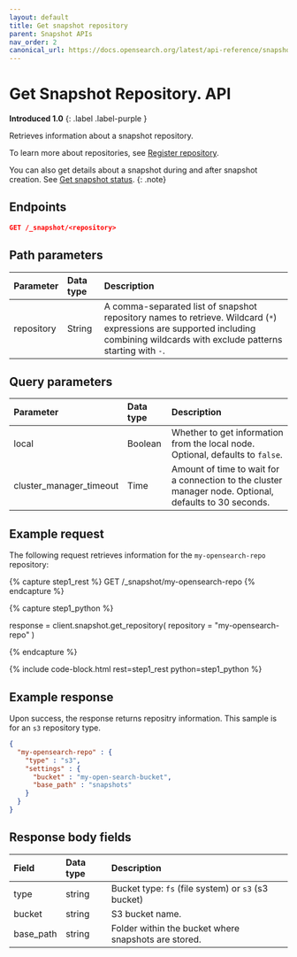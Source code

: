 ```yaml
---
layout: default
title: Get snapshot repository
parent: Snapshot APIs
nav_order: 2
canonical_url: https://docs.opensearch.org/latest/api-reference/snapshots/get-snapshot-repository/
---
```


# Get Snapshot Repository. API
**Introduced 1.0**
{: .label .label-purple }

Retrieves information about a snapshot repository.

To learn more about repositories, see [Register repository]({{site.url}}{{site.baseurl}}/opensearch/snapshots/snapshot-restore#register-repository).

You can also get details about a snapshot during and after snapshot creation. See [Get snapshot status]({{site.url}}{{site.baseurl}}/api-reference/snapshots/get-snapshot-status/).
{: .note}

## Endpoints

```json
GET /_snapshot/<repository>
```

## Path parameters

| Parameter | Data type | Description |
| :--- | :--- | :--- |
| repository | String | A comma-separated list of snapshot repository names to retrieve. Wildcard (`*`) expressions are supported including combining wildcards with exclude patterns starting with `-`. |

## Query parameters

| Parameter | Data type | Description | 
:--- | :--- | :---
| local | Boolean | Whether to get information from the local node. Optional, defaults to `false`.|
| cluster_manager_timeout | Time | Amount of time to wait for a connection to the cluster manager node. Optional, defaults to 30 seconds. |

## Example request

The following request retrieves information for the `my-opensearch-repo` repository:

<!-- spec_insert_start
component: example_code
rest: GET /_snapshot/my-opensearch-repo
-->
{% capture step1_rest %}
GET /_snapshot/my-opensearch-repo
{% endcapture %}

{% capture step1_python %}


response = client.snapshot.get_repository(
  repository = "my-opensearch-repo"
)

{% endcapture %}

{% include code-block.html
    rest=step1_rest
    python=step1_python %}
<!-- spec_insert_end -->

## Example response

Upon success, the response returns repositry information. This sample is for an `s3` repository type.

````json
{
  "my-opensearch-repo" : {
    "type" : "s3",
    "settings" : {
      "bucket" : "my-open-search-bucket",
      "base_path" : "snapshots"
    }
  }
}
````

## Response body fields

| Field | Data type | Description |
| :--- | :--- | :--- | 
| type | string | Bucket type: `fs` (file system) or `s3` (s3 bucket) |
| bucket | string | S3 bucket name. |
| base_path | string | Folder within the bucket where snapshots are stored. |